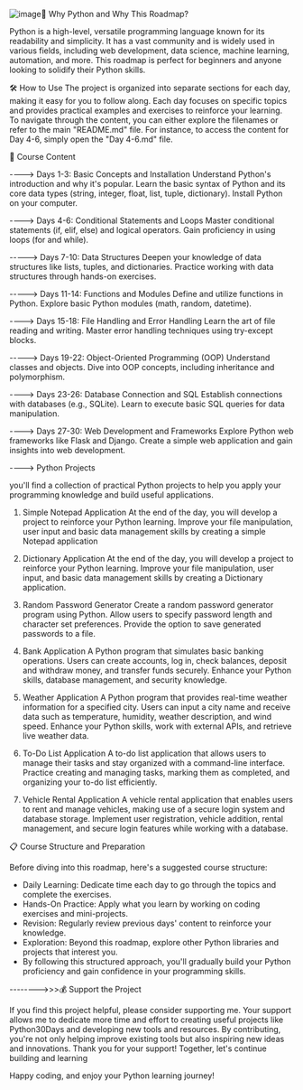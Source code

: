 ![image](https://github.com/2003mahi/30_Days_For_Python-/assets/113999508/9f242ccd-c9f8-4f75-b4f7-df413c1c44d6)🐍 Why Python and Why This Roadmap?

Python is a high-level, versatile programming language known for its readability and simplicity. It has a vast community and is widely used in various fields, including web development, data science, machine learning, automation, and more. This roadmap is perfect for beginners and anyone looking to solidify their Python skills.

🛠️ How to Use
The project is organized into separate sections for each day, making it easy for you to follow along. Each day focuses on specific topics and provides practical examples and exercises to reinforce your learning. To navigate through the content, you can either explore the filenames or refer to the main "README.md" file. For instance, to access the content for Day 4-6, simply open the "Day 4-6.md" file.


 >>>>>>>>>>>>>>>>>>>>>>>>>>>>>>>>>>>>>>>>>>>>>>>>>>>>>>>>>>>>>>>>>>>>>>>>>>>>>>>>>>>>>>>>>>>>>>>>>>>>>>>>>>>>>>>>>>>>>>>>>>>>>>>>>>>>>>>>>>>>>>>>>>>>>>>>>>>>>>>>>>>>>>>>>>>>>>>>>>>>>>>>>>>>>>>>>>>>>>>

📁 Course Content


----> Days 1-3: Basic Concepts and Installation
Understand Python's introduction and why it's popular.
Learn the basic syntax of Python and its core data types (string, integer, float, list, tuple, dictionary).
Install Python on your computer.

----> Days 4-6: Conditional Statements and Loops
Master conditional statements (if, elif, else) and logical operators.
Gain proficiency in using loops (for and while).

-----> Days 7-10: Data Structures
Deepen your knowledge of data structures like lists, tuples, and dictionaries.
Practice working with data structures through hands-on exercises.

-----> Days 11-14: Functions and Modules
Define and utilize functions in Python.
Explore basic Python modules (math, random, datetime).

----> Days 15-18: File Handling and Error Handling
Learn the art of file reading and writing.
Master error handling techniques using try-except blocks.

-----> Days 19-22: Object-Oriented Programming (OOP)
Understand classes and objects.
Dive into OOP concepts, including inheritance and polymorphism.

----> Days 23-26: Database Connection and SQL
Establish connections with databases (e.g., SQLite).
Learn to execute basic SQL queries for data manipulation.

----> Days 27-30: Web Development and Frameworks
Explore Python web frameworks like Flask and Django.
Create a simple web application and gain insights into web development.

----> Python Projects 




you'll find a collection of practical Python projects to help you apply your programming knowledge and build useful applications.

1) Simple Notepad Application
At the end of the day, you will develop a project to reinforce your Python learning.
Improve your file manipulation, user input and basic data management skills by creating a simple Notepad application

2) Dictionary Application
At the end of the day, you will develop a project to reinforce your Python learning.
Improve your file manipulation, user input, and basic data management skills by creating a Dictionary application.

3) Random Password Generator
Create a random password generator program using Python.
Allow users to specify password length and character set preferences.
Provide the option to save generated passwords to a file.

4) Bank Application
A Python program that simulates basic banking operations.
Users can create accounts, log in, check balances, deposit and withdraw money, and transfer funds securely.
Enhance your Python skills, database management, and security knowledge.

5) Weather Application
A Python program that provides real-time weather information for a specified city.
Users can input a city name and receive data such as temperature, humidity, weather description, and wind speed.
Enhance your Python skills, work with external APIs, and retrieve live weather data.

6) To-Do List Application
A to-do list application that allows users to manage their tasks and stay organized with a command-line interface.
Practice creating and managing tasks, marking them as completed, and organizing your to-do list efficiently.

7) Vehicle Rental Application
A vehicle rental application that enables users to rent and manage vehicles, making use of a secure login system and database storage.
Implement user registration, vehicle addition, rental management, and secure login features while working with a database.

>>>>>>>>>>>>>>>>>>>>>>>>>>>>>>>>>>>>>>>>>>>>>>>>>>>>>>>>>>>>>>>>>>>>>>>>>>>>>>>>>>>>>>>>>>>>>>>>>>>>>>>>>>>>>>>>>>>>>>>>>>>>>>>>>>>>>>>>>>>>>>>>>>>>>>>>>>>>>>>>>>>>>>>>>>>>>>>>>>>>>>>>>>>>>>>>>>>>>>>>>
📋 Course Structure and Preparation



Before diving into this roadmap, here's a suggested course structure:

- Daily Learning: Dedicate time each day to go through the topics and complete the exercises.
- Hands-On Practice: Apply what you learn by working on coding exercises and mini-projects.
- Revision: Regularly review previous days' content to reinforce your knowledge.
- Exploration: Beyond this roadmap, explore other Python libraries and projects that interest you.
- By following this structured approach, you'll gradually build your Python proficiency and gain confidence in your programming skills.


>>>>>>>>>>>>>>>>>>>>>>>>>>>>>>>>>>>>>>>>>>>>>>>>>>>>>>>>>>>>>>>>>>>>>>>>>>>>>>>>>>>>>>>>>>>>>>>>>>>>>>>>>>>>>>>>>>>>>>>>>>>>>>>>>>>>>>>>>>>>>>>>>>>>>>>>>>>>>>>>>>>>>>>>>>>>>>>>>>>>>>>>>>>>>>>>
-------->>>💰 Support the Project



If you find this project helpful, please consider supporting me. Your support allows me to dedicate more time and effort to creating useful projects like Python30Days and developing new tools and resources. By contributing, you're not only helping improve existing tools but also inspiring new ideas and innovations. Thank you for your support! Together, let's continue building and learning


Happy coding, and enjoy your Python learning journey!
